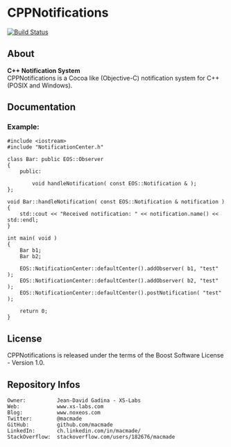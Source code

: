 CPPNotifications
================

[![Build Status](https://travis-ci.org/macmade/CPPNotifications.svg?branch=master)](https://travis-ci.org/macmade/CPPNotifications)

About
-----

**C++ Notification System**  
CPPNotifications is a Cocoa like (Objective-C) notification system for C++ (POSIX and Windows).

Documentation
-------------

### Example:

    #include <iostream>
    #include "NotificationCenter.h"
    
    class Bar: public EOS::Observer
    {
        public:
            
            void handleNotification( const EOS::Notification & );
    };
    
    void Bar::handleNotification( const EOS::Notification & notification )
    {
        std::cout << "Received notification: " << notification.name() << std::endl;
    }
    
    int main( void )
    {
        Bar b1;
        Bar b2;
        
        EOS::NotificationCenter::defaultCenter().addObserver( b1, "test" );
        EOS::NotificationCenter::defaultCenter().addObserver( b2, "test" );
        EOS::NotificationCenter::defaultCenter().postNotification( "test" );
        
        return 0;
    }

License
-------

CPPNotifications is released under the terms of the Boost Software License - Version 1.0.

Repository Infos
----------------

    Owner:			Jean-David Gadina - XS-Labs
    Web:			www.xs-labs.com
    Blog:			www.noxeos.com
    Twitter:		@macmade
    GitHub:			github.com/macmade
    LinkedIn:		ch.linkedin.com/in/macmade/
    StackOverflow:	stackoverflow.com/users/182676/macmade
